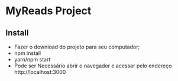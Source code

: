 # MyReads Project


## Install
- Fazer o download do projeto para seu computador;
- npm install
- yarn/npm start
- Pode ser Necessário abrir o navegador e acessar pelo endereço http://localhost:3000
